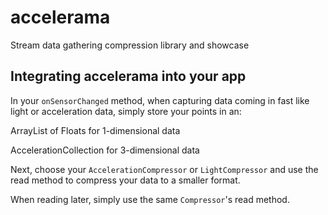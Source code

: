# accelerama
Stream data gathering compression library and showcase

## Integrating accelerama into your app
In your <code>onSensorChanged</code> method, when capturing data coming in fast like light or acceleration data,
simply store your points in an:

ArrayList of Floats for 1-dimensional data

AccelerationCollection for 3-dimensional data

Next, choose your <code>AccelerationCompressor</code> or <code>LightCompressor</code> and use
the read method to compress your data to a smaller format.

When reading later, simply use the same <code>Compressor</code>'s read method.
